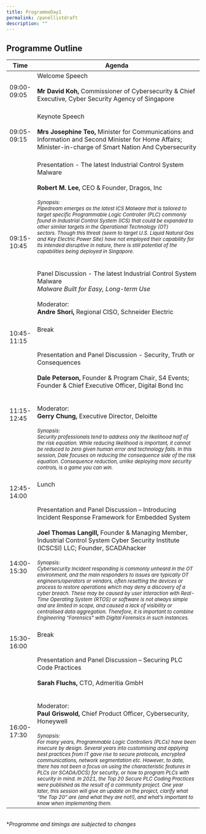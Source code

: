 ```yaml
---
title: ProgrammeDay1
permalink: /panellistdraft
description: ""
---
```


## Programme Outline


| Time     | Agenda                                        |
| -------  | ---------                                        |
| 09:00-<br> 09:05<br> | Welcome Speech<br><br><b>Mr David Koh,</b> Commissioner of Cybersecurity & Chief Executive, Cyber Security Agency of Singapore<br><br>
| 09:05-<br> 09:15<br> |Keynote Speech<br><br><b>Mrs Josephine Teo,</b> Minister for Communications and Information and Second Minister for Home Affairs; <br>Minister-in-charge of Smart Nation And Cybersecurity<br><br>|
| 09:15-<br> 10:45<br> | Presentation - The latest Industrial Control System Malware <br><br><b>Robert M. Lee,</b> CEO & Founder, Dragos, Inc<br><br><font size="2"><i>Synopsis:<br>Pipedream emerges as the latest ICS Malware that is tailored to target specific Programmable Logic Controller (PLC) commonly found in Industrial Control System (ICS) that could be expanded to other similar targets in the Operational Technology (OT) sectors. Though this threat (seem to target U.S. Liquid Natural Gas and Key Electric Power Site) have not employed their capability for its intended disruptive in nature, there is still potential of the capabilities being deployed in Singapore.</i></font><br><br><br>Panel Discussion - The latest Industrial Control System Malware <br><i>Malware Built for Easy, Long-term Use</i><br><br>Moderator:<br><b>Andre Shori,</b> Regional CISO, Schneider Electric<br><br>|
| 10:45-<br> 11:15<br> | Break <br><br><br>|
| 11:15-<br> 12:45<br> | Presentation and Panel Discussion - Security, Truth or Consequences <br><br><b>Dale Peterson,</b> Founder & Program Chair, S4 Events; Founder & Chief Executive Officer, Digital Bond Inc<br><br><br>Moderator:<br><b>Gerry Chung,</b>  Executive Director, Deloitte<br><br><font size="2"><i>Synopsis: <br>Security professionals tend to address only the likelihood half of the risk equation. While reducing likelihood is important, it cannot be reduced to zero given human error and technology fails. In this session, Dale focuses on reducing the consequence side of the risk equation. Consequence reduction, unlike deploying more security controls, is a game you can win.</i></font><br><br>|
| 12:45-<br> 14:00<br> | Lunch <br><br><br>|
| 14:00-<br> 15:30<br> | Presentation and Panel Discussion – Introducing Incident Response Framework for Embedded System<br><br> <b>Joel Thomas Langill,</b> Founder & Managing Member, Industrial Control System Cyber Security Institute (ICSCSI) LLC; Founder, SCADAhacker<br><br><font size="2"><i>Synopsis: <br>Cybersecurity Incident responding is commonly unheard in the OT environment, and the main responders to issues are typically OT engineers/operators or vendors, often resetting the devices or process to restore operations which may deny a discovery of a cyber breach. These may be caused by user interaction with Real-Time Operating System (RTOS) or software is not always simple and are limited in scope, and caused a lack of visibility or centralised data aggregation. Therefore, it is important to combine Engineering "Forensics" with Digital Forensics in such instances.</i></font><br><br>|
| 15:30-<br> 16:00<br> | Break <br><br><br>|
| 16:00-<br> 17:30<br> | Presentation and Panel Discussion – Securing PLC Code Practices<br><br> <b>Sarah Fluchs,</b> CTO, Admeritia GmbH<br><br><br>Moderator:<br><b>Paul Griswold,</b>  Chief Product Officer, Cybersecurity, Honeywell<br><br><font size="2"><i>Synopsis: <br> For many years, Programmable Logic Controllers (PLCs) have been insecure by design. Several years into customising and applying best practices from IT gave rise to secure protocols, encrypted communications, network segmentation etc. However, to date, there has not been a focus on using the characteristic features in PLCs (or SCADA/DCS) for security, or how to program PLCs with security in mind. In 2021, the Top 20 Secure PLC Coding Practices were published as the result of a community project. One year later, this session will give an update on the project, clarify what “the Top 20” are (and what they are not!), and what’s important to know when implementing them.</i></font><br>|

<br>
*<i>Programme and timings are subjected to changes<i>